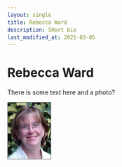 ```yaml
---
layout: single
title: Rebecca Ward
description: SHort bio
last_modified_at: 2021-03-05
---
```



# Rebecca Ward

There is some text here and a photo?

<img src="Images/rmw.jpg" alt="rmw_photo" width="100"/>

